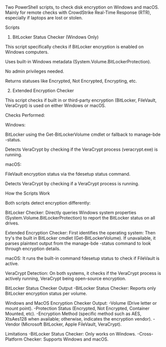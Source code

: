 Two PowerShell scripts, to check disk encryption on Windows and macOS. Mainly for remote checks with CrowdStrike Real-Time Response (RTR), especially if laptops are lost or stolen.

Scripts

1. BitLocker Status Checker (Windows Only)

This script specifically checks if BitLocker encryption is enabled on Windows computers.

Uses built-in Windows metadata (System.Volume.BitLockerProtection).

No admin privileges needed.

Returns statuses like Encrypted, Not Encrypted, Encrypting, etc.

2. Extended Encryption Checker

This script checks if built in or third-party encryption (BitLocker, FileVault, VeraCrypt) is used on either Windows or macOS.

Checks Performed:

Windows:

BitLocker using the Get-BitLockerVolume cmdlet or fallback to manage-bde -status.

Detects VeraCrypt by checking if the VeraCrypt process (veracrypt.exe) is running.

macOS:

FileVault encryption status via the fdesetup status command.

Detects VeraCrypt by checking if a VeraCrypt process is running.

How the Scripts Work

Both scripts detect encryption differently:

BitLocker Checker: Directly queries Windows system properties (System.Volume.BitLockerProtection) to report the BitLocker status on all drives.

Extended Encryption Checker: First identifies the operating system:
Then try's the built in BitLocker cmdlet (Get-BitLockerVolume). If unavailable, it parses plaintext output from the manage-bde -status command to look through encryption details.

macOS: It runs the built-in command fdesetup status to check if FileVault is active.

VeraCrypt Detection: On both systems, it checks if the VeraCrypt process is actively running, VeraCrypt being open-source encryption.

BitLocker Status Checker Output
-BitLocker Status Checker: Reports only BitLocker encryption status per volume.

Windows and MacOS Encryption Checker Output:
-Volume (Drive letter or mount point).
-Protection Status (Encrypted, Not Encrypted, Container Mounted, etc).
-Encryption Method (specific method such as AES, XtsAes128 when available; otherwise, indicates the encryption vendor).
-Vendor (Microsoft BitLocker, Apple FileVault, VeraCrypt).

Limitations
-BitLocker Status Checker: Only works on Windows.
-Cross-Platform Checker: Supports Windows and macOS.
